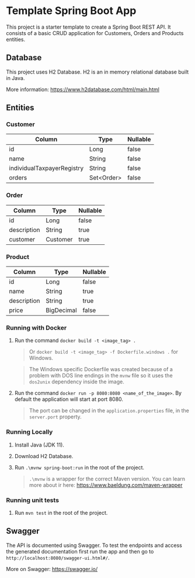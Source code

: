 # Template Spring Boot App

This project is a starter template to create a Spring Boot REST API. It consists of a basic CRUD application for Customers, Orders and Products entities.

## Database

This project uses H2 Database. H2 is an in memory relational database built in Java.

More information: https://www.h2database.com/html/main.html

## Entities

### Customer

| Column                     | Type        | Nullable |
|----------------------------|-------------|----------|
| id                         | Long        | false    |
| name                       | String      | false    |
| individualTaxpayerRegistry | String      | false    |
| orders                     | Set\<Order> | false    |


### Order


| Column                     | Type     | Nullable |
|----------------------------|----------|----------|
| id                         | Long     | false    |
| description                | String   | true     |
| customer                   | Customer | true     |



### Product


| Column      | Type       | Nullable |
|-------------|------------|----------|
| id          | Long       | false    |
| name        | String     | true     |
| description | String     | true     |
| price       | BigDecimal | false    |


### Running with Docker

1. Run the command `docker build -t <image_tag> .`

    > Or `docker build -t <image_tag> -f Dockerfile.windows .` for Windows.

    > The Windows specific Dockerfile was created because of a problem with DOS line endings in the ``mvnw`` file so it uses the ``dos2unix`` dependency inside the image.

2. Run the command `docker run -p 8080:8080 <name_of_the_image>`. By default the application will start at port 8080.

    > The port can be changed in the ``application.properties`` file, in the ``server.port`` property.

### Running Locally

1. Install Java (JDK 11).

2. Download H2 Database.

3. Run `.\mvnw spring-boot:run` in the root of the project.

    > `.\mvnw` is a wrapper for the correct Maven version.
    > You can learn more about ir here: https://www.baeldung.com/maven-wrapper

### Running unit tests

1. Run `mvn test` in the root of the project.

## Swagger

The API is documented using Swagger. To test the endpoints and access the generated documentation first run the app and then go to `http://localhost:8080/swagger-ui.html#/`.

More on Swagger: https://swagger.io/